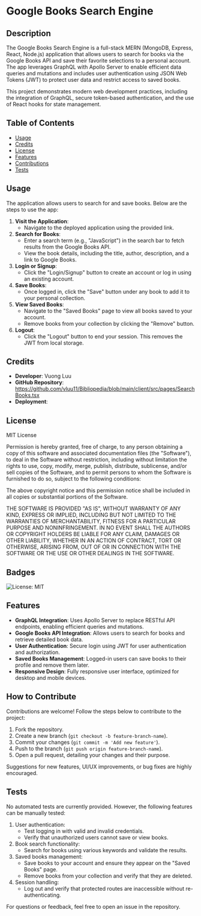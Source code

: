 # Google Books Search Engine

## Description

The Google Books Search Engine is a full-stack MERN (MongoDB, Express, React, Node.js) application that allows users to search for books via the Google Books API and save their favorite selections to a personal account. The app leverages GraphQL with Apollo Server to enable efficient data queries and mutations and includes user authentication using JSON Web Tokens (JWT) to protect user data and restrict access to saved books.

This project demonstrates modern web development practices, including the integration of GraphQL, secure token-based authentication, and the use of React hooks for state management.

## Table of Contents

- [Usage](#usage)
- [Credits](#credits)
- [License](#license)
- [Features](#features)
- [Contributions](#how-to-contribute)
- [Tests](#tests)

## Usage

The application allows users to search for and save books. Below are the steps to use the app:

1. **Visit the Application**:
   - Navigate to the deployed application using the provided link.
2. **Search for Books**:
   - Enter a search term (e.g., "JavaScript") in the search bar to fetch results from the Google Books API.
   - View the book details, including the title, author, description, and a link to Google Books.
3. **Login or Signup**:
   - Click the "Login/Signup" button to create an account or log in using an existing account.
4. **Save Books**:
   - Once logged in, click the "Save" button under any book to add it to your personal collection.
5. **View Saved Books**:
   - Navigate to the "Saved Books" page to view all books saved to your account.
   - Remove books from your collection by clicking the "Remove" button.
6. **Logout**:
   - Click the "Logout" button to end your session. This removes the JWT from local storage.

## Credits

- **Developer**: Vuong Luu
- **GitHub Repository**: https://github.com/vluu11/Bibliopedia/blob/main/client/src/pages/SearchBooks.tsx
- **Deployment**: 

## License

MIT License

Permission is hereby granted, free of charge, to any person obtaining a copy of this software and associated documentation files (the "Software"), to deal in the Software without restriction, including without limitation the rights to use, copy, modify, merge, publish, distribute, sublicense, and/or sell copies of the Software, and to permit persons to whom the Software is furnished to do so, subject to the following conditions:

The above copyright notice and this permission notice shall be included in all copies or substantial portions of the Software.

THE SOFTWARE IS PROVIDED "AS IS", WITHOUT WARRANTY OF ANY KIND, EXPRESS OR IMPLIED, INCLUDING BUT NOT LIMITED TO THE WARRANTIES OF MERCHANTABILITY, FITNESS FOR A PARTICULAR PURPOSE AND NONINFRINGEMENT. IN NO EVENT SHALL THE AUTHORS OR COPYRIGHT HOLDERS BE LIABLE FOR ANY CLAIM, DAMAGES OR OTHER LIABILITY, WHETHER IN AN ACTION OF CONTRACT, TORT OR OTHERWISE, ARISING FROM, OUT OF OR IN CONNECTION WITH THE SOFTWARE OR THE USE OR OTHER DEALINGS IN THE SOFTWARE.


## Badges

![License: MIT](https://img.shields.io/badge/License-MIT-yellow.svg)

## Features

- **GraphQL Integration**: Uses Apollo Server to replace RESTful API endpoints, enabling efficient queries and mutations.
- **Google Books API Integration**: Allows users to search for books and retrieve detailed book data.
- **User Authentication**: Secure login using JWT for user authentication and authorization.
- **Saved Books Management**: Logged-in users can save books to their profile and remove them later.
- **Responsive Design**: Fully responsive user interface, optimized for desktop and mobile devices.

## How to Contribute

Contributions are welcome! Follow the steps below to contribute to the project:
1. Fork the repository.
2. Create a new branch (`git checkout -b feature-branch-name`).
3. Commit your changes (`git commit -m 'Add new feature'`).
4. Push to the branch (`git push origin feature-branch-name`).
5. Open a pull request, detailing your changes and their purpose.

Suggestions for new features, UI/UX improvements, or bug fixes are highly encouraged.

## Tests

No automated tests are currently provided. However, the following features can be manually tested:
1. User authentication:
   - Test logging in with valid and invalid credentials.
   - Verify that unauthorized users cannot save or view books.
2. Book search functionality:
   - Search for books using various keywords and validate the results.
3. Saved books management:
   - Save books to your account and ensure they appear on the "Saved Books" page.
   - Remove books from your collection and verify that they are deleted.
4. Session handling:
   - Log out and verify that protected routes are inaccessible without re-authenticating. 

For questions or feedback, feel free to open an issue in the repository.
